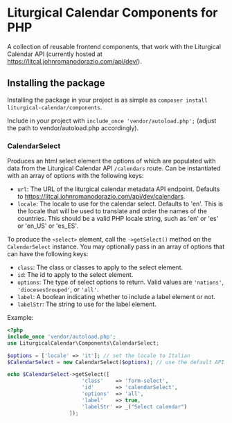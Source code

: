 # Liturgical Calendar Components for PHP
A collection of reusable frontend components, that work with the Liturgical Calendar API
(currently hosted at https://litcal.johnromanodorazio.com/api/dev/).

## Installing the package
Installing the package in your project is as simple as `composer install liturgical-calendar/components`.

Include in your project with `include_once 'vendor/autoload.php';` (adjust the path to vendor/autoload.php accordingly).

### CalendarSelect
Produces an html select element the options of which are populated with data
from the Liturgical Calendar API `/calendars` route. Can be instantiated with an array of options
with the following keys:
  - `url`: The URL of the liturgical calendar metadata API endpoint.
           Defaults to https://litcal.johnromanodorazio.com/api/dev/calendars.
  - `locale`: The locale to use for the calendar select. Defaults to 'en'.
               This is the locale that will be used to translate and order the names of the countries.
               This should be a valid PHP locale string, such as 'en' or 'es' or 'en_US' or 'es_ES'.

To produce the `<select>` element, call the `->getSelect()` method on the `CalendarSelect` instance.
You may optionally pass in an array of options that can have the following keys:
  - `class`: The class or classes to apply to the select element.
  - `id`:    The id to apply to the select element.
  - `options`: The type of select options to return.  Valid values are
               `'nations'`, `'diocesesGrouped'`, or `'all'`.
  - `label`: A boolean indicating whether to include a label element or not.
  - `labelStr`: The string to use for the label element.

Example:
```php
<?php
include_once 'vendor/autoload.php';
use LiturgicalCalendar\Components\CalendarSelect;

$options = ['locale' => 'it']; // set the locale to Italian
$CalendarSelect = new CalendarSelect($options); // use the default API url, but set the locale to Italian

echo $CalendarSelect->getSelect([
                        'class'    => 'form-select',
                        'id'       => 'calendarSelect',
                        'options'  => 'all',
                        'label'    => true,
                        'labelStr' => _("Select calendar")
                    ]);
```
